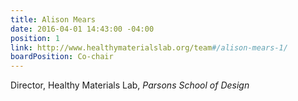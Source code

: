 ```yaml
---
title: Alison Mears
date: 2016-04-01 14:43:00 -04:00
position: 1
link: http://www.healthymaterialslab.org/team#/alison-mears-1/
boardPosition: Co-chair
---
```


Director, Healthy Materials Lab, *Parsons School of Design*
